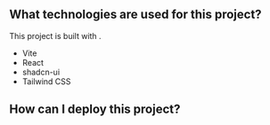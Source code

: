 
## What technologies are used for this project?

This project is built with .

- Vite
- React
- shadcn-ui
- Tailwind CSS

## How can I deploy this project?

